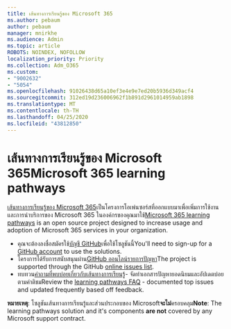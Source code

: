 ```yaml
---
title: เส้นทางการเรียนรู้ของ Microsoft 365
ms.author: pebaum
author: pebaum
manager: mnirkhe
ms.audience: Admin
ms.topic: article
ROBOTS: NOINDEX, NOFOLLOW
localization_priority: Priority
ms.collection: Adm_O365
ms.custom:
- "9002632"
- "5054"
ms.openlocfilehash: 91026438d65a10ef3e4e9e7ed20b5936d349acf4
ms.sourcegitcommit: 312ed19d236006962f1b891d2961014959ab1898
ms.translationtype: MT
ms.contentlocale: th-TH
ms.lasthandoff: 04/25/2020
ms.locfileid: "43812850"
---
```

# <a name="microsoft-365-learning-pathways"></a><span data-ttu-id="0c768-102">เส้นทางการเรียนรู้ของ Microsoft 365</span><span class="sxs-lookup"><span data-stu-id="0c768-102">Microsoft 365 learning pathways</span></span>

<span data-ttu-id="0c768-103">[เส้นทางการเรียนรู้ของ Microsoft 365](https://docs.microsoft.com/office365/customlearning/)เป็นโครงการโอเพ่นซอร์สที่ออกแบบมาเพื่อเพิ่มการใช้งานและการนําบริการของ Microsoft 365 ในองค์กรของคุณมาใช้</span><span class="sxs-lookup"><span data-stu-id="0c768-103">[Microsoft 365 learning pathways](https://docs.microsoft.com/office365/customlearning/) is an open source project designed to increase usage and adoption of Microsoft 365 services in your organization.</span></span>

- <span data-ttu-id="0c768-104">คุณจะต้องลงชื่อสมัครใช้[บัญชี GitHub](http://aka.ms/joingithub)เพื่อใช้โซลูชันนี้</span><span class="sxs-lookup"><span data-stu-id="0c768-104">You'll need to sign-up for a [GitHub account](http://aka.ms/joingithub) to use the solutions.</span></span>
- <span data-ttu-id="0c768-105">โครงการได้รับการสนับสนุนผ่าน[GitHub ออนไลน์รายการปัญหา](https://aka.ms/CustomLearningHelp)</span><span class="sxs-lookup"><span data-stu-id="0c768-105">The project is supported through the GitHub [online issues list](https://aka.ms/CustomLearningHelp).</span></span>
- <span data-ttu-id="0c768-106">ทบทวน[คําถามที่พบบ่อยเกี่ยวกับเส้นทางการเรียนรู้](https://docs.microsoft.com/office365/customlearning/faq)- จัดทําเอกสารปัญหายอดนิยมและอัปเดตบ่อยตามคําติชม</span><span class="sxs-lookup"><span data-stu-id="0c768-106">Review the [learning pathways FAQ](https://docs.microsoft.com/office365/customlearning/faq) - documented top issues and updated frequently based off feedback.</span></span>

<span data-ttu-id="0c768-107">**หมายเหตุ**: โซลูชันเส้นทางการเรียนรู้และส่วนประกอบของ Microsoft**จะไม่**ครอบคลุม</span><span class="sxs-lookup"><span data-stu-id="0c768-107">**Note**: The learning pathways solution and it's components **are not** covered by any Microsoft support contract.</span></span>
